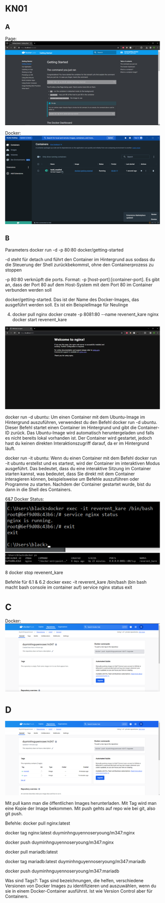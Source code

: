 # KN01

## A
Page: ![alt text](https://github.com/duyminh-nguyen/M347DuyMinhNguyenTBZ/blob/main/KN01/DockerPage.png)

Docker: ![alt text](https://github.com/duyminh-nguyen/M347DuyMinhNguyenTBZ/blob/main/KN01/Docker.png)

## B 

Parameters docker run -d -p 80:80 docker/getting-started

-d steht für detach und führt den Container im Hintergrund aus sodass du die Steuerung der Shell zurückbekommst, ohne den Containerprozess zu stoppen

-p 80:80 verknüpft die ports. Format: -p [host-port]:[container-port]. Es gibt an, dass der Port 80 auf dem Host-System mit dem Port 80 im Container verbunden werden soll

docker/getting-started.  Das ist der Name des Docker-Images, das ausgeführt werden soll. Es ist ein BeispielImage für Neulinge

4. docker pull nginx docker create -p 8081:80 --name revenent_kare nginx docker start revenent_kare

![alt text](https://github.com/duyminh-nguyen/M347DuyMinhNguyenTBZ/blob/main/KN01/nginxpage.png)

docker run -d ubuntu:
Um einen Container mit dem Ubuntu-Image im Hintergrund auszuführen, verwendest du den Befehl docker run -d ubuntu. Dieser Befehl startet einen Container im Hintergrund und gibt die Container-ID zurück. Das Ubuntu-Image wird automatisch heruntergeladen und falls es nicht bereits lokal vorhanden ist. Der Container wird gestartet, jedoch hast du keinen direkten Interaktionszugriff darauf, da er im Hintergrund läuft.

docker run -it ubuntu:
Wenn du einen Container mit dem Befehl docker run -it ubuntu erstellst und es startest, wird der Container im interaktiven Modus ausgeführt. Das bedeutet, dass du eine interaktive Sitzung im Container starten kannst, was bedeutet, dass Sie direkt mit dem Container interagieren können, beispielsweise um Befehle auszuführen oder Programme zu starten. Nachdem der Container gestartet wurde, bist du dann in die Shell des Containers.

6&7 Docker Status:
![alt text](https://github.com/duyminh-nguyen/M347DuyMinhNguyenTBZ/blob/main/KN01/nginxstatus.png)
![alt text](https://github.com/duyminh-nguyen/M347DuyMinhNguyenTBZ/blob/main/KN01/dockerps.png)

8
docker stop revenent_kare


Befehle für 6.1 & 6.2
docker exec -it reverent_kare /bin/bash (bin bash macht bash console im container auf)
 service nginx status
  exit

# C
Docker: ![alt text](https://github.com/duyminh-nguyen/M347DuyMinhNguyenTBZ/blob/main/KN01/leererepo.png)

# D 

![alt text](https://github.com/duyminh-nguyen/M347DuyMinhNguyenTBZ/blob/main/KN01/dockerwebsitenginxmariadb.png)

Mit pull kann man die öffentlichen Images herunterladen. Mit Tag wird man eine Kopie der Image bekommen. Mit push gehts auf repo wie bei git, also git push.

Befehle:
docker pull nginx:latest

docker tag nginx:latest duyminhnguyennoseryoung/m347:nginx

docker push duyminhnguyennoseryoung/m347:nginx

docker pull mariadb:latest

docker tag mariadb:latest duyminhnguyennoseryoung/m347:mariadb

docker push duyminhnguyennoseryoung/m347:mariadb

Was sind Tags?:
Tags sind bezeichnungen, die helfen, verschiedene Versionen von Docker Images zu identifizieren und auszuwählen, wenn du sie in einem Docker-Container ausführst. Ist wie Version Control aber für Containers.
